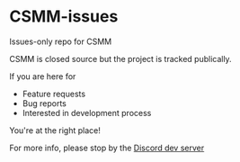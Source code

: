 # CSMM-issues
Issues-only repo for CSMM

CSMM is closed source but the project is tracked publically.

If you are here for
- Feature requests
- Bug reports
- Interested in development process

You're at the right place!

For more info, please stop by the [Discord dev server](https://discordapp.com/invite/kuDJG6e)
